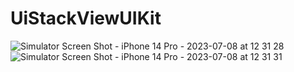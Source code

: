 # UiStackViewUIKit

![Simulator Screen Shot - iPhone 14 Pro - 2023-07-08 at 12 31 28](https://github.com/gautamswostik/UiStackViewUIKit/assets/52479279/7c28f317-529b-4820-9c75-d39e81a41a3f)
![Simulator Screen Shot - iPhone 14 Pro - 2023-07-08 at 12 31 31](https://github.com/gautamswostik/UiStackViewUIKit/assets/52479279/6643d245-fcc1-4b52-abe3-719f31b04e71)
